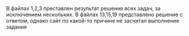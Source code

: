 В файлаx 1,2,3 преставлен результат решения всех задач, за исключением нескольких. В файлах 13,15,19 представлено решение с ответом, однако сайт по какой-то причине не засчитал выполнение задания
